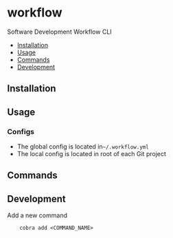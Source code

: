 # workflow

Software Development Workflow CLI

- [Installation](#installation)
- [Usage](#usage)
- [Commands](#commands)
- [Development](#development)

## Installation

## Usage

### Configs

- The global config is located in`~/.workflow.yml`
- The local config is located in root of each Git project

## Commands

## Development

Add a new command

        cobra add <COMMAND_NAME>
      